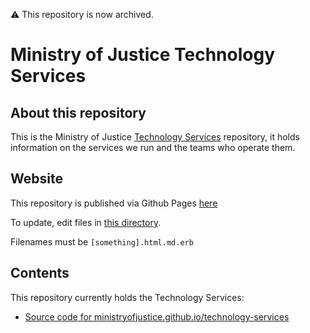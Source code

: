 ⚠️ This repository is now archived.
# Ministry of Justice Technology Services

## About this repository
This is the Ministry of Justice [Technology Services](https://ministryofjustice.github.io/technology-services) repository, it holds information on the services we run and the teams who operate them.
## Website

This repository is published via Github Pages [here](https://ministryofjustice.github.io/technology-services/#technology-services)

To update, edit files in [this directory](https://github.com/ministryofjustice/technology-services/tree/main/source).

Filenames must be `[something].html.md.erb`
## Contents

This repository currently holds the Technology Services:
- [Source code for ministryofjustice.github.io/technology-services](source)
